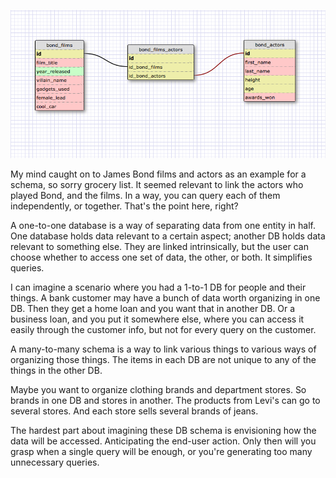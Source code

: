 
![James Bond film/actor schema](imgs/bwagner_JamesBond.png)

My mind caught on to James Bond films and actors as an example for a schema,
so sorry grocery list. It seemed relevant to link the actors who played Bond,
and the films. In a way, you can query each of them independently, or together.
That's the point here, right?


A one-to-one database is a way of separating data from one entity in half.
One database holds data relevant to a certain aspect; another DB holds data
relevant to something else. They are linked intrinsically, but the user can
choose whether to access one set of data, the other, or both. It simplifies
queries.

I can imagine a scenario where you had a 1-to-1 DB for people and their things.
A bank customer may have a bunch of data worth organizing in one DB. Then they get
a home loan and you want that in another DB. Or a business loan, and you put it
somewhere else, where you can access it easily through the customer info, but not
for every query on the customer.

A many-to-many schema is a way to link various things to various ways of organizing
those things. The items in each DB are not unique to any of the things in the other
DB.

Maybe you want to organize clothing brands and department stores. So brands in one
DB and stores in another. The products from Levi's can go to several stores. And
each store sells several brands of jeans.

The hardest part about imagining these DB schema is envisioning how the data will be
accessed. Anticipating the end-user action. Only then will you grasp when a single query
will be enough, or you're generating too many unnecessary queries.